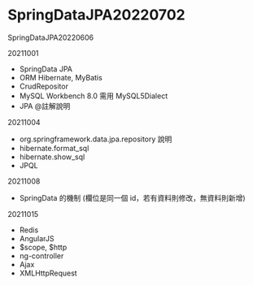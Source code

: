 # SpringDataJPA20220702
SpringDataJPA20220606

20211001
- SpringData JPA
- ORM Hibernate, MyBatis
- CrudRepositor
- MySQL Workbench 8.0 需用 MySQL5Dialect
- JPA @註解說明

20211004
- org.springframework.data.jpa.repository 說明
- hibernate.format_sql
- hibernate.show_sql
- JPQL

20211008
- SpringData 的機制 (欄位是同一個 id，若有資料則修改，無資料則新增)

20211015
- Redis 
- AngularJS 
- $scope, $http 
- ng-controller 
- Ajax 
- XMLHttpRequest
